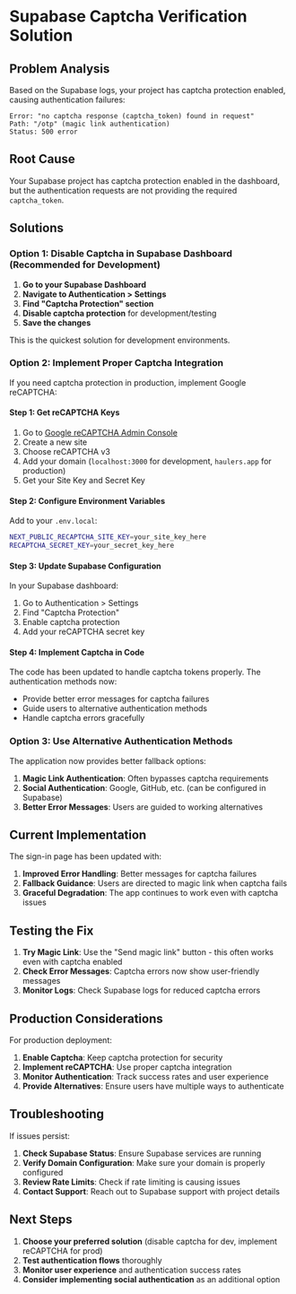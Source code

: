 # Supabase Captcha Verification Solution

## Problem Analysis

Based on the Supabase logs, your project has captcha protection enabled, causing authentication failures:

```
Error: "no captcha response (captcha_token) found in request"
Path: "/otp" (magic link authentication)
Status: 500 error
```

## Root Cause

Your Supabase project has captcha protection enabled in the dashboard, but the authentication requests are not providing the required `captcha_token`.

## Solutions

### Option 1: Disable Captcha in Supabase Dashboard (Recommended for Development)

1. **Go to your Supabase Dashboard**
2. **Navigate to Authentication > Settings**
3. **Find "Captcha Protection" section**
4. **Disable captcha protection** for development/testing
5. **Save the changes**

This is the quickest solution for development environments.

### Option 2: Implement Proper Captcha Integration

If you need captcha protection in production, implement Google reCAPTCHA:

#### Step 1: Get reCAPTCHA Keys
1. Go to [Google reCAPTCHA Admin Console](https://www.google.com/recaptcha/admin)
2. Create a new site
3. Choose reCAPTCHA v3
4. Add your domain (`localhost:3000` for development, `haulers.app` for production)
5. Get your Site Key and Secret Key

#### Step 2: Configure Environment Variables
Add to your `.env.local`:
```bash
NEXT_PUBLIC_RECAPTCHA_SITE_KEY=your_site_key_here
RECAPTCHA_SECRET_KEY=your_secret_key_here
```

#### Step 3: Update Supabase Configuration
In your Supabase dashboard:
1. Go to Authentication > Settings
2. Find "Captcha Protection"
3. Enable captcha protection
4. Add your reCAPTCHA secret key

#### Step 4: Implement Captcha in Code
The code has been updated to handle captcha tokens properly. The authentication methods now:
- Provide better error messages for captcha failures
- Guide users to alternative authentication methods
- Handle captcha errors gracefully

### Option 3: Use Alternative Authentication Methods

The application now provides better fallback options:

1. **Magic Link Authentication**: Often bypasses captcha requirements
2. **Social Authentication**: Google, GitHub, etc. (can be configured in Supabase)
3. **Better Error Messages**: Users are guided to working alternatives

## Current Implementation

The sign-in page has been updated with:

1. **Improved Error Handling**: Better messages for captcha failures
2. **Fallback Guidance**: Users are directed to magic link when captcha fails
3. **Graceful Degradation**: The app continues to work even with captcha issues

## Testing the Fix

1. **Try Magic Link**: Use the "Send magic link" button - this often works even with captcha enabled
2. **Check Error Messages**: Captcha errors now show user-friendly messages
3. **Monitor Logs**: Check Supabase logs for reduced captcha errors

## Production Considerations

For production deployment:

1. **Enable Captcha**: Keep captcha protection for security
2. **Implement reCAPTCHA**: Use proper captcha integration
3. **Monitor Authentication**: Track success rates and user experience
4. **Provide Alternatives**: Ensure users have multiple ways to authenticate

## Troubleshooting

If issues persist:

1. **Check Supabase Status**: Ensure Supabase services are running
2. **Verify Domain Configuration**: Make sure your domain is properly configured
3. **Review Rate Limits**: Check if rate limiting is causing issues
4. **Contact Support**: Reach out to Supabase support with project details

## Next Steps

1. **Choose your preferred solution** (disable captcha for dev, implement reCAPTCHA for prod)
2. **Test authentication flows** thoroughly
3. **Monitor user experience** and authentication success rates
4. **Consider implementing social authentication** as an additional option
